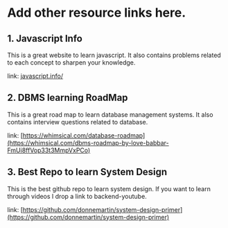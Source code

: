 # Add other resource links here.

## 1. Javascript Info
This is a great website to learn javascript. It also contains problems related to each concept to sharpen your knowledge.

link: [javascript.info/](https://javascript.info/)

## 2. DBMS learning RoadMap
This is a great road map to learn database management systems. It also contains interview questions related to database.

link: [https://whimsical.com/database-roadmap](https://whimsical.com/dbms-roadmap-by-love-babbar-FmUi8ffVop33t3MmpVxPCo)

## 3. Best Repo to learn System Design
This is the best github repo to learn system design. If you want to learn through videos I drop a link to backend-youtube.

link: [https://github.com/donnemartin/system-design-primer](https://github.com/donnemartin/system-design-primer)
